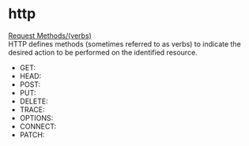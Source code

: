 # http

<u>Request Methods/(verbs)</u><br>
HTTP defines methods (sometimes referred to as verbs) to indicate the desired action to be performed on the identified resource.
- GET:
- HEAD:
- POST:
- PUT:
- DELETE:
- TRACE:
- OPTIONS:
- CONNECT:
- PATCH:
